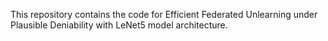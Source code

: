 This repository contains the code for Efficient Federated Unlearning under Plausible Deniability with LeNet5 model architecture.

